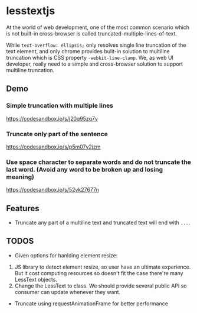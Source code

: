 # lesstextjs <UNDER DEVELOPMENT>
At the world of web development, one of the most common scenario which is not built-in cross-browser is called truncated-multiple-lines-of-text.

While `text-overflow: ellipsis;` only resolves single line truncation of the text element, and only chrome provides bulit-in solution to multiline truncation which is CSS property `-webkit-line-clamp`. We, as web UI developer, really need to a simple and cross-browser solution to support multiline truncation.

## Demo
### Simple truncation with multiple lines
https://codesandbox.io/s/j20q95zq7v

### Truncate only part of the sentence
https://codesandbox.io/s/p5m07y2jzm

### Use space character to separate words and do not truncate the last word. (Avoid any word to be broken up and losing meaning)
https://codesandbox.io/s/52vk27677n

## Features
 - Truncate any part of a multiline text and truncated text will end with `...`.

## TODOS

 - Given options for hanlding element resize:
  1. JS library to detect element resize, so user have an ultimate experience. But it cost computing resources so doesn't fit the case there're many LessText objects.
  2. Change the LessText to class. We should provide several public API so consumer can update whenever they want.
 - Truncate using requestAnimationFrame for better performance
